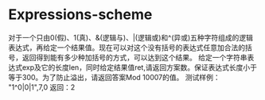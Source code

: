 # Expressions-scheme
  对于一个只由0(假)、1(真)、&amp;(逻辑与)、|(逻辑或)和^(异或)五种字符组成的逻辑表达式，再给定一个结果值。现在可以对这个没有括号的表达式任意加合法的括号，返回得到能有多少种加括号的方式，可以达到这个结果。  给定一个字符串表达式exp及它的长度len，同时给定结果值ret,请返回方案数。保证表达式长度小于等于300。为了防止溢出，请返回答案Mod 10007的值。 测试样例：  "1^0|0|1",7,0  返回：2
